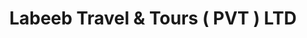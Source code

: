 ---
title: "Labeeb Travel & Tours ( PVT ) LTD"
url: /karachi/labeeb-travel-and-tours-pvt-ltd/
shop: travel agency
---